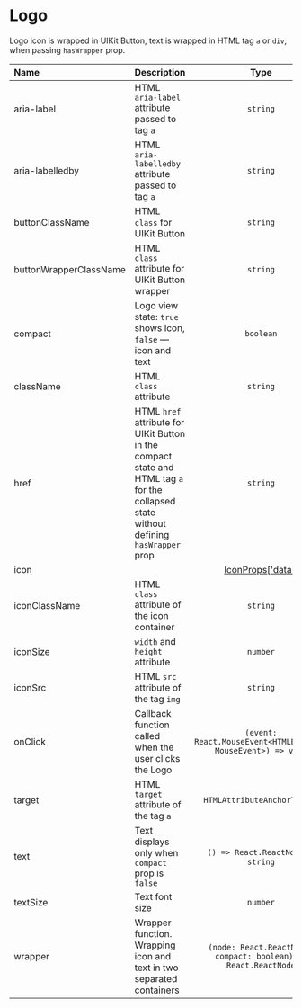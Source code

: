 # Logo

Logo icon is wrapped in UIKit Button, text is wrapped in HTML tag `a` or `div`, when passing `hasWrapper` prop.

| Name                   | Description                                                                                                                             |                                                                  Type                                                                   |  Default  |
| :--------------------- | :-------------------------------------------------------------------------------------------------------------------------------------- | :-------------------------------------------------------------------------------------------------------------------------------------: | :-------: |
| aria-label             | HTML `aria-label` attribute passed to tag `a`                                                                                           |                                                                `string`                                                                 |           |
| aria-labelledby        | HTML `aria-labelledby` attribute passed to tag `a`                                                                                      |                                                                `string`                                                                 |           |
| buttonClassName        | HTML `class` for UIKit Button                                                                                                           |                                                                `string`                                                                 |           |
| buttonWrapperClassName | HTML `class` attribute for UIKit Button wrapper                                                                                         |                                                                `string`                                                                 |           |
| compact                | Logo view state: `true` shows icon, `false` — icon and text                                                                             |                                                                `boolean`                                                                |           |
| className              | HTML `class` attribute                                                                                                                  |                                                                `string`                                                                 |           |
| href                   | HTML `href` attribute for UIKit Button in the compact state and HTML tag `a` for the collapsed state without defining `hasWrapper` prop |                                                                `string`                                                                 |           |
| icon                   |                                                                                                                                         | [IconProps['data']](https://github.com/gravity-ui/uikit/blob/610e49b6d4b9d1b4eae46841a9c1ab87ccc591fb/src/components/Icon/Icon.tsx#L26) |           |
| iconClassName          | HTML `class` attribute of the icon container                                                                                            |                                                                `string`                                                                 |           |
| iconSize               | `width` and `height` attribute                                                                                                          |                                                                `number`                                                                 |   `24`    |
| iconSrc                | HTML `src` attribute of the tag `img`                                                                                                   |                                                                `string`                                                                 |           |
| onClick                | Callback function called when the user clicks the Logo                                                                                  |                                      `(event: React.MouseEvent<HTMLElement, MouseEvent>) => void`                                       |           |
| target                 | HTML `target` attribute of the tag `a`                                                                                                  |                                                       `HTMLAttributeAnchorTarget`                                                       | `"_self"` |
| text                   | Text displays only when `compact` prop is `false`                                                                                       |                                                   `() => React.ReactNode` or `string`                                                   |           |
| textSize               | Text font size                                                                                                                          |                                                                `number`                                                                 |   `15`    |
| wrapper                | Wrapper function. Wrapping icon and text in two separated containers                                                                    |                                     `(node: React.ReactNode, compact: boolean) => React.ReactNode`                                      |           |
